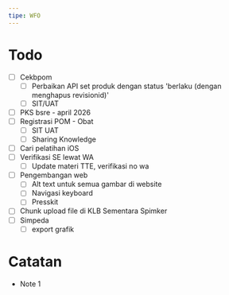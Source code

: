 ```yaml
---
tipe: WFO
---
```

# Todo
- [ ] Cekbpom
	- [ ] Perbaikan API set produk dengan status 'berlaku (dengan menghapus revisionid)'
	- [ ] SIT/UAT
- [ ] PKS bsre - april 2026
- [ ] Registrasi POM - Obat
	- [ ] SIT UAT
	- [ ] Sharing Knowledge
- [ ] Cari pelatihan iOS
- [ ] Verifikasi SE lewat WA
	- [ ] Update materi TTE, verifikasi no wa
- [ ] Pengembangan web
	- [ ] Alt text untuk semua gambar di website
	- [ ] Navigasi keyboard
	- [ ] Presskit
- [ ] Chunk upload file di KLB Sementara Spimker
- [ ] Simpeda
	- [ ] export grafik
# Catatan
- Note 1
